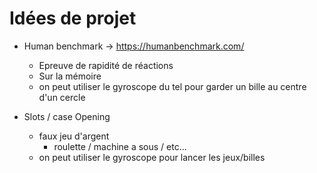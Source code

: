 # Idées de projet 

- Human benchmark -> https://humanbenchmark.com/
    - Epreuve de rapidité de réactions
    - Sur la mémoire
    - on peut utiliser le gyroscope du tel pour garder un bille au centre d'un cercle

- Slots / case Opening
    - faux jeu d'argent
        - roulette / machine a sous / etc...
    - on peut utiliser le gyroscope pour lancer les jeux/billes
